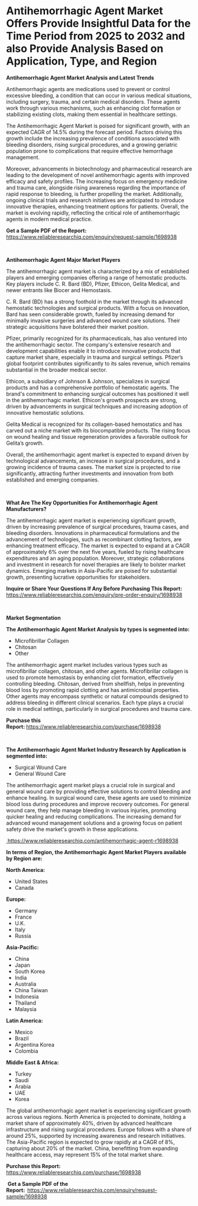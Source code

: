 <p><h1>Antihemorrhagic Agent Market Offers Provide Insightful Data for the Time Period from 2025 to 2032 and also Provide Analysis Based on Application, Type, and Region</h1></p><p><strong>Antihemorrhagic Agent Market Analysis and Latest Trends</strong></p>
<p><p>Antihemorrhagic agents are medications used to prevent or control excessive bleeding, a condition that can occur in various medical situations, including surgery, trauma, and certain medical disorders. These agents work through various mechanisms, such as enhancing clot formation or stabilizing existing clots, making them essential in healthcare settings.</p><p>The Antihemorrhagic Agent Market is poised for significant growth, with an expected CAGR of 14.5% during the forecast period. Factors driving this growth include the increasing prevalence of conditions associated with bleeding disorders, rising surgical procedures, and a growing geriatric population prone to complications that require effective hemorrhage management.</p><p>Moreover, advancements in biotechnology and pharmaceutical research are leading to the development of novel antihemorrhagic agents with improved efficacy and safety profiles. The increasing focus on emergency medicine and trauma care, alongside rising awareness regarding the importance of rapid response to bleeding, is further propelling the market. Additionally, ongoing clinical trials and research initiatives are anticipated to introduce innovative therapies, enhancing treatment options for patients. Overall, the market is evolving rapidly, reflecting the critical role of antihemorrhagic agents in modern medical practice.</p></p>
<p><strong>Get a Sample PDF of the Report:&nbsp;</strong> <a href="https://www.reliableresearchiq.com/enquiry/request-sample/1698938?utm_campaign=3544&utm_medium=2&utm_source=Github&utm_content=ia&utm_term=19042025&utm_id=antihemorrhagic-agent">https://www.reliableresearchiq.com/enquiry/request-sample/1698938</a></p>
<p>&nbsp;</p>
<p><strong>Antihemorrhagic Agent Major Market Players</strong></p>
<p><p>The antihemorrhagic agent market is characterized by a mix of established players and emerging companies offering a range of hemostatic products. Key players include C. R. Bard (BD), Pfizer, Ethicon, Gelita Medical, and newer entrants like Biocer and Hemostasis.</p><p>C. R. Bard (BD) has a strong foothold in the market through its advanced hemostatic technologies and surgical products. With a focus on innovation, Bard has seen considerable growth, fueled by increasing demand for minimally invasive surgeries and advanced wound care solutions. Their strategic acquisitions have bolstered their market position.</p><p>Pfizer, primarily recognized for its pharmaceuticals, has also ventured into the antihemorrhagic sector. The company's extensive research and development capabilities enable it to introduce innovative products that capture market share, especially in trauma and surgical settings. Pfizer’s global footprint contributes significantly to its sales revenue, which remains substantial in the broader medical sector.</p><p>Ethicon, a subsidiary of Johnson & Johnson, specializes in surgical products and has a comprehensive portfolio of hemostatic agents. The brand's commitment to enhancing surgical outcomes has positioned it well in the antihemorrhagic market. Ethicon's growth prospects are strong, driven by advancements in surgical techniques and increasing adoption of innovative hemostatic solutions.</p><p>Gelita Medical is recognized for its collagen-based hemostatics and has carved out a niche market with its biocompatible products. The rising focus on wound healing and tissue regeneration provides a favorable outlook for Gelita’s growth.</p><p>Overall, the antihemorrhagic agent market is expected to expand driven by technological advancements, an increase in surgical procedures, and a growing incidence of trauma cases. The market size is projected to rise significantly, attracting further investments and innovation from both established and emerging companies.</p></p>
<p>&nbsp;</p>
<p><strong>What Are The Key Opportunities For Antihemorrhagic Agent Manufacturers?</strong></p>
<p><p>The antihemorrhagic agent market is experiencing significant growth, driven by increasing prevalence of surgical procedures, trauma cases, and bleeding disorders. Innovations in pharmaceutical formulations and the advancement of technologies, such as recombinant clotting factors, are enhancing treatment efficacy. The market is expected to expand at a CAGR of approximately 6% over the next five years, fueled by rising healthcare expenditures and an aging population. Moreover, strategic collaborations and investment in research for novel therapies are likely to bolster market dynamics. Emerging markets in Asia-Pacific are poised for substantial growth, presenting lucrative opportunities for stakeholders.</p></p>
<p><strong>Inquire or Share Your Questions If Any Before Purchasing This Report:</strong> <a href="https://www.reliableresearchiq.com/enquiry/pre-order-enquiry/1698938?utm_campaign=3544&utm_medium=2&utm_source=Github&utm_content=ia&utm_term=19042025&utm_id=antihemorrhagic-agent">https://www.reliableresearchiq.com/enquiry/pre-order-enquiry/1698938</a></p>
<p>&nbsp;</p>
<p><strong>Market Segmentation</strong></p>
<p><strong>The Antihemorrhagic Agent Market Analysis by types is segmented into:</strong></p>
<p><ul><li>Microfibrillar Collagen</li><li>Chitosan</li><li>Other</li></ul></p>
<p><p>The antihemorrhagic agent market includes various types such as microfibrillar collagen, chitosan, and other agents. Microfibrillar collagen is used to promote hemostasis by enhancing clot formation, effectively controlling bleeding. Chitosan, derived from shellfish, helps in preventing blood loss by promoting rapid clotting and has antimicrobial properties. Other agents may encompass synthetic or natural compounds designed to address bleeding in different clinical scenarios. Each type plays a crucial role in medical settings, particularly in surgical procedures and trauma care.</p></p>
<p><strong>Purchase this Report:&nbsp;</strong><a href="https://www.reliableresearchiq.com/purchase/1698938?utm_campaign=3544&utm_medium=2&utm_source=Github&utm_content=ia&utm_term=19042025&utm_id=antihemorrhagic-agent">https://www.reliableresearchiq.com/purchase/1698938</a></p>
<p>&nbsp;</p>
<p><strong>The Antihemorrhagic Agent Market Industry Research by Application is segmented into:</strong></p>
<p><ul><li>Surgical Wound Care</li><li>General Wound Care</li></ul></p>
<p><p>The antihemorrhagic agent market plays a crucial role in surgical and general wound care by providing effective solutions to control bleeding and enhance healing. In surgical wound care, these agents are used to minimize blood loss during procedures and improve recovery outcomes. For general wound care, they help manage bleeding in various injuries, promoting quicker healing and reducing complications. The increasing demand for advanced wound management solutions and a growing focus on patient safety drive the market's growth in these applications.</p></p>
<p><a href="https://www.reliableresearchiq.com/antihemorrhagic-agent-r1698938?utm_campaign=3544&utm_medium=2&utm_source=Github&utm_content=ia&utm_term=19042025&utm_id=antihemorrhagic-agent">&nbsp;https://www.reliableresearchiq.com/antihemorrhagic-agent-r1698938</a></p>
<p><strong>In terms of Region, the Antihemorrhagic Agent Market Players available by Region are:</strong></p>
<p>
    <p> <strong> North America: </strong>
        <ul>
            <li>United States</li>
            <li>Canada</li>
        </ul>
        </p> 
    <p> <strong> Europe: </strong>
        <ul>
            <li>Germany</li>
            <li>France</li>
            <li>U.K.</li>
            <li>Italy</li>
            <li>Russia</li>
        </ul>
        </p> 
    <p> <strong> Asia-Pacific: </strong>
        <ul>
            <li>China</li>
            <li>Japan</li>
            <li>South Korea</li>
            <li>India</li>
            <li>Australia</li>
            <li>China Taiwan</li>
            <li>Indonesia</li>
            <li>Thailand</li>
            <li>Malaysia</li>
        </ul>
        </p> 
    <p> <strong> Latin America: </strong>
        <ul>
            <li>Mexico</li>
            <li>Brazil</li>
            <li>Argentina Korea</li>
            <li>Colombia</li>
        </ul>
        </p> 
    <p> <strong> Middle East & Africa: </strong>
        <ul>
            <li>Turkey</li>
            <li>Saudi</li>
            <li>Arabia</li>
            <li>UAE</li>
            <li>Korea</li>
        </ul>
    </p>
    </p>
<p><p>The global antihemorrhagic agent market is experiencing significant growth across various regions. North America is projected to dominate, holding a market share of approximately 40%, driven by advanced healthcare infrastructure and rising surgical procedures. Europe follows with a share of around 25%, supported by increasing awareness and research initiatives. The Asia-Pacific region is expected to grow rapidly at a CAGR of 8%, capturing about 20% of the market. China, benefitting from expanding healthcare access, may represent 15% of the total market share.</p></p>
<p><strong>Purchase this Report: </strong><a href="https://www.reliableresearchiq.com/purchase/1698938?utm_campaign=3544&utm_medium=2&utm_source=Github&utm_content=ia&utm_term=19042025&utm_id=antihemorrhagic-agent">https://www.reliableresearchiq.com/purchase/1698938</a></p>
<p>&nbsp;<strong>Get a Sample PDF of the Report:&nbsp;&nbsp;</strong><a href="https://www.reliableresearchiq.com/enquiry/request-sample/1698938?utm_campaign=3544&utm_medium=2&utm_source=Github&utm_content=ia&utm_term=19042025&utm_id=antihemorrhagic-agent">https://www.reliableresearchiq.com/enquiry/request-sample/1698938</a></p>
<p><strong></strong></p>
<p><p></p><p></p><p></p></p>